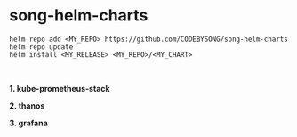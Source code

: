 # song-helm-charts

```
helm repo add <MY_REPO> https://github.com/CODEBYSONG/song-helm-charts
helm repo update
helm install <MY_RELEASE> <MY_REPO>/<MY_CHART>
```
<br>

**1. kube-prometheus-stack**

**2. thanos**

**3. grafana**
